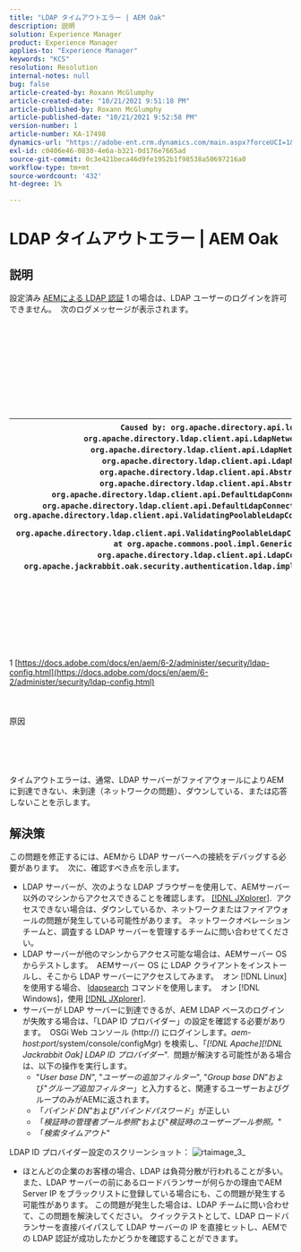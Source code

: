 ```yaml
---
title: "LDAP タイムアウトエラー | AEM Oak"
description: 説明
solution: Experience Manager
product: Experience Manager
applies-to: "Experience Manager"
keywords: "KCS"
resolution: Resolution
internal-notes: null
bug: false
article-created-by: Roxann McGlumphy
article-created-date: "10/21/2021 9:51:18 PM"
article-published-by: Roxann McGlumphy
article-published-date: "10/21/2021 9:52:58 PM"
version-number: 1
article-number: KA-17498
dynamics-url: "https://adobe-ent.crm.dynamics.com/main.aspx?forceUCI=1&pagetype=entityrecord&etn=knowledgearticle&id=72595e04-b932-ec11-b6e5-000d3a5ba97a"
exl-id: c0406e46-0830-4e6a-b321-0d176e7665ad
source-git-commit: 0c3e421beca46d9fe1952b1f98538a50697216a0
workflow-type: tm+mt
source-wordcount: '432'
ht-degree: 1%

---
```


# LDAP タイムアウトエラー | AEM Oak

## 説明


設定済み [AEMによる LDAP 認証](https://docs.adobe.com/docs/en/aem/6-2/administer/security/ldap-config.html) 1 の場合は、LDAP ユーザーのログインを許可できません。  次のログメッセージが表示されます。
<br><br><br><br><br> <br><br> <br><br><br><br>

| `Caused by: org.apache.directory.api.ldap.model.exception.LdapException: TimeOut occurred` `at org.apache.directory.ldap.client.api.LdapNetworkConnection.writeRequest(LdapNetworkConnection.java:4106)` `at org.apache.directory.ldap.client.api.LdapNetworkConnection.bindAsync(LdapNetworkConnection.java:1290)` `at org.apache.directory.ldap.client.api.LdapNetworkConnection.bind(LdapNetworkConnection.java:1188)` `at org.apache.directory.ldap.client.api.AbstractLdapConnection.bind(AbstractLdapConnection.java:127)` `at org.apache.directory.ldap.client.api.AbstractLdapConnection.bind(AbstractLdapConnection.java:112)` `at org.apache.directory.ldap.client.api.DefaultLdapConnectionFactory.bindConnection(DefaultLdapConnectionFactory.java:64)` `at org.apache.directory.ldap.client.api.DefaultLdapConnectionFactory.newLdapConnection(DefaultLdapConnectionFactory.java:107)` `at org.apache.directory.ldap.client.api.ValidatingPoolableLdapConnectionFactory.makeObject(ValidatingPoolableLdapConnectionFactory.java:133)` `at org.apache.directory.ldap.client.api.ValidatingPoolableLdapConnectionFactory.makeObject(ValidatingPoolableLdapConnectionFactory.java:59)` `at org.apache.commons.pool.impl.GenericObjectPool.borrowObject(GenericObjectPool.java:1188)` `at org.apache.directory.ldap.client.api.LdapConnectionPool.getConnection(LdapConnectionPool.java:123)` `at org.apache.jackrabbit.oak.security.authentication.ldap.impl.LdapIdentityProvider.connect(LdapIdentityProvider.java:771)` `... 57 common frames omitted` |
| --- |

<br><br><br><br><br> <br><br>
1 [https://docs.adobe.com/docs/en/aem/6-2/administer/security/ldap-config.html](https://docs.adobe.com/docs/en/aem/6-2/administer/security/ldap-config.html)
<br><br><br><br>原因<br><br><br><br><br><br>
タイムアウトエラーは、通常、LDAP サーバーがファイアウォールによりAEMに到達できない、未到達（ネットワークの問題）、ダウンしている、または応答しないことを示します。


## 解決策


この問題を修正するには、AEMから LDAP サーバーへの接続をデバッグする必要があります。  次に、確認すべき点を示します。

- LDAP サーバーが、次のような LDAP ブラウザーを使用して、AEMサーバー以外のマシンからアクセスできることを確認します。 [[!DNL JXplorer]](http://jxplorer.org/).  アクセスできない場合は、ダウンしているか、ネットワークまたはファイアウォールの問題が発生している可能性があります。 ネットワークオペレーションチームと、調査する LDAP サーバーを管理するチームに問い合わせてください。
- LDAP サーバーが他のマシンからアクセス可能な場合は、AEMサーバー OS からテストします。  AEMサーバー OS に LDAP クライアントをインストールし、そこから LDAP サーバーにアクセスしてみます。  オン [!DNL Linux]を使用する場合、 [ldapsearch](https://access.redhat.com/documentation/en-US/Red_Hat_Directory_Server/8.2/html/Administration_Guide/Examples-of-common-ldapsearches.html) コマンドを使用します。  オン [!DNL Windows]，使用 [[!DNL JXplorer]](http://jxplorer.org/).
- サーバーが LDAP サーバーに到達できるが、AEM LDAP ベースのログインが失敗する場合は、「LDAP ID プロバイダー」の設定を確認する必要があります。  OSGi Web コンソール (http://) にログインします。*aem-host:port*/system/console/configMgr) を検索し、「*[!DNL Apache][!DNL Jackrabbit Oak] LDAP ID プロバイダー*&quot;.  問題が解決する可能性がある場合は、以下の操作を実行します。
   - &quot;*User base DN*&quot;, &quot;*ユーザーの追加フィルター*&quot;, &quot;*Group base DN*&quot;および&quot;*グループ追加フィルター*」と入力すると、関連するユーザーおよびグループのみがAEMに返されます。
   - 「*バインド DN*&quot;および&quot;*バインドパスワード*」が正しい
   - 「*検証時の管理者プール参照*&quot;および&quot;*検証時のユーザープール参照。*&quot;
   - 「*検索タイムアウト*&quot;


LDAP ID プロバイダー設定のスクリーンショット：
![rtaimage_3_](https://helpx.adobe.com/content/dam/help/en/experience-manager/kb/LDAP-error/jcr%3acontent/main-pars/image/rtaimage_3_.png "rtaimage_3_")
- ほとんどの企業のお客様の場合、LDAP は負荷分散が行われることが多い。 また、LDAP サーバーの前にあるロードバランサーが何らかの理由でAEM Server IP をブラックリストに登録している場合にも、この問題が発生する可能性があります。 この問題が発生した場合は、LDAP チームに問い合わせて、この問題を解決してください。 クイックテストとして、LDAP ロードバランサーを直接バイパスして LDAP サーバーの IP を直接ヒットし、AEMでの LDAP 認証が成功したかどうかを確認することができます。
